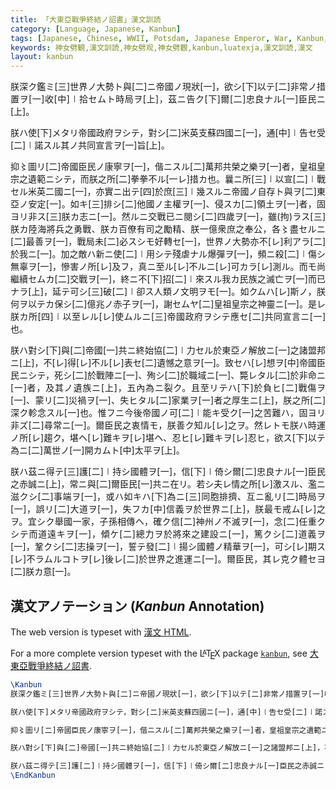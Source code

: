 ```yaml
---
title: 「大東亞戰爭終結ノ詔書」漢文訓読
category: [Language, Japanese, Kanbun]
tags: [Japanese, Chinese, WWII, Potsdam, Japanese Emperor, War, Kanbun, kanbun, luatexja, Typography, Lua, Kanbun Annotation]
keywords: 神女劈観,漢文訓読,神女劈观,神女劈觀,kanbun,luatexja,漢文訓読,漢文
layout: kanbun
---
```


<div class="center">
<div class="kanbun scrollable-vertical-text betagumi" alt="大東亞戰爭終結ノ詔書" id="大東亞戰爭終結ノ詔書" style="text-align: justify;justify-content: space-around;">
<p>朕深ク鑑ミ[三]世界ノ大勢ト與[二]ニ帝國ノ現狀[一]，欲シ[下]以テ[二]非常ノ措置ヲ[一]收[中]㆐拾セムト時局ヲ[上]，茲ニ告ク[下]爾[二]忠良ナル[一]臣民ニ[上]。</p>
<p>朕ハ使[下]メタリ帝國政府ヲシテ，對シ[二]米英支蘇四國ニ[一]，通[中]㆐告セ受[二]㆐諾スル其ノ共同宣言ヲ[一]旨[上]。</p>
<p>抑〻圖リ[二]帝國臣民ノ康寧ヲ[一]，偕ニスル[二]萬邦共榮之樂ヲ[一]者，皇祖皇宗之遺範ニシテ，而朕之所[二]拳拳不ル[一レ]措カ也。曩ニ所[三]㆐以宣[二]㆐戰セル米英二國ニ[一]，亦實ニ出テ[四]於庶[三]㆐幾スルニ帝國ノ自存ト與ヲ[二]東亞ノ安定[一]。如キ[三]排シ[二]他國ノ主權ヲ[一]、侵スカ[二]領土ヲ[一]者，固ヨリ非ス[三]朕カ志ニ[一]。然ルニ交戰已ニ閱シ[二]四歲ヲ[一]，雖(拘)ラス[三]朕カ陸海將兵之勇戰、朕カ百僚有司之勵精、朕一億衆庶之奉公，各〻盡セルニ[二]最善ヲ[一]，戰局未[二]必スシモ好轉セ[一]，世界ノ大勢亦不[レ]利アラ[二]於我ニ[一]。加之敵ハ新ニ使[二]㆐用シテ殘虐ナル爆彈ヲ[一]，頻ニ殺[二]㆐傷シ無辜ヲ[一]，慘害ノ所[レ]及フ，真ニ至ル[レ]不ルニ[レ]可カラ[レ]測ル。而モ尚繼續セムカ[二]交戰ヲ[一]，終ニ不[下]招[二]㆐來スル我カ民族之滅亡ヲ[一]而已ナラ[上]，延テ可シ[三]破[二]㆐卻ス人類ノ文明ヲモ[一]。如クムハ[レ]斯ノ，朕何ヲ以テカ保シ[二]億兆ノ赤子ヲ[一]，謝セムヤ[二]皇祖皇宗之神靈ニ[一]。是レ朕カ所[四]㆐以至レル[レ]使ムルニ[三]帝國政府ヲシテ應セ[二]共同宣言ニ[一]也。</p>
<p>朕ハ對シ[下]與[二]帝國[一]共ニ終始協[二]㆐力セル於東亞ノ解放ニ[一]之諸盟邦ニ[上]，不[レ]得[レ]不ル[レ]表セ[二]遺憾之意ヲ[一]。致セハ[レ]想ヲ[中]帝國臣民ニシテ，死シ[二]於戰陣ニ[一]、殉シ[二]於職域ニ[一]、斃レタル[二]於非命ニ[一]者，及其ノ遺族ニ[上]，五內為ニ裂ク。且至リテハ[下]於負ヒ[二]戰傷ヲ[一]、蒙リ[二]災禍ヲ[一]、失ヒタル[二]家業ヲ[一]者之厚生ニ[上]，朕之所[二]深ク軫念スル[一]也。惟フニ今後帝國ノ可[二]㆐能キ受ク[一]之苦難ハ，固ヨリ非ズ[二]尋常ニ[一]。爾臣民之衷情モ，朕善ク知ル[レ]之ヲ。然レトモ朕ハ時運ノ所[レ]趨ク，堪ヘ[レ]難キヲ[レ]堪ヘ、忍ヒ[レ]難キヲ[レ]忍ヒ，欲ス[下]以テ為ニ[二]萬世ノ[一]開カムト[中]太平ヲ[上]。</p>
<p>朕ハ茲ニ得テ[三]護[二]㆐持シ國體ヲ[一]，信[下]㆐倚シ爾[二]忠良ナル[一]臣民之赤誠ニ[上]，常ニ與[二]爾臣民[一]共ニ在リ。若シ夫レ情之所[レ]激スル、濫ニ滋クシ[二]事端ヲ[一]，或ハ如キハ[下]為ニ[三]同胞排擠、互ニ亂リ[二]時局ヲ[一]，誤リ[二]大道ヲ[一]，失フカ[中]信義ヲ於世界ニ[上]，朕最モ戒ム[レ]之ヲ。宜シク舉國一家，子孫相傳ヘ，確ク信[二]神州ノ不滅ヲ[一]，念[二]任重クシテ而道遠キヲ[一]，傾ケ[二]總力ヲ於將來之建設ニ[一]，篤クシ[二]道義ヲ[一]，鞏クシ[二]志操ヲ[一]，誓テ發[二]㆐揚シ國體ノ精華ヲ[一]，可シ[レ]期ス[レ]不ラムルコトヲ[レ]後レ[二]於世界之進運ニ[一]。爾臣民，其レ克ク體セヨ[二]朕カ意[一]。</p>
</div>
</div>

<script>convertKanbunDiv(document.getElementById("大東亞戰爭終結ノ詔書"));</script>

<!-- more -->

## 漢文アノテーション (*Kanbun* Annotation)

The web version is typeset with [漢文 HTML](https://phesoca.com/kanbun-html/).

For a more complete version typeset with the L<span style="text-transform:uppercase; font-size:0.75em; vertical-align:0.25em; margin-left:-0.36em; margin-right:-0.15em; line-height:1ex;">a</span>T<span style="text-transform:uppercase; vertical-align:-0.5ex; margin-left:-0.1667em; margin-right:-0.125em; line-height:1ex;">e</span>X package [`kanbun`](/kanbun-latex), see [大東亞戰爭終結ノ詔書](/files/大東亞戰爭終結ノ詔書.pdf).

```latex
\Kanbun
朕深ク鑑ミ[三]世界ノ大勢ト與[二]ニ帝國ノ現狀[一]，欲シ[下]以テ[二]非常ノ措置ヲ[一]收[中]㆐拾セムト時局ヲ[上]，茲ニ告ク[下]爾[二]忠良ナル[一]臣民ニ[上]。

朕ハ使[下]メタリ帝國政府ヲシテ，對シ[二]米英支蘇四國ニ[一]，通[中]㆐告セ受[二]㆐諾スル其ノ共同宣言ヲ[一]旨[上]。

抑〻圖リ[二]帝國臣民ノ康寧ヲ[一]，偕ニスル[二]萬邦共榮之樂ヲ[一]者，皇祖皇宗之遺範ニシテ，而朕之所[二]拳拳不ル[一レ]措カ也。曩ニ所[三]㆐以宣[二]㆐戰セル米英二國ニ[一]，亦實ニ出テ[四]於庶[三]㆐幾スルニ帝國ノ自存ト與ヲ[二]東亞ノ安定[一]。如キ[三]排シ[二]他國ノ主權ヲ[一]、侵スカ[二]領土ヲ[一]者，固ヨリ非ス[三]朕カ志ニ[一]。然ルニ交戰已ニ閱シ[二]四歲ヲ[一]，雖(拘)ラス[三]朕カ陸海將兵之勇戰、朕カ百僚有司之勵精、朕一億衆庶之奉公，各〻盡セルニ[二]最善ヲ[一]，戰局未[二]必スシモ好轉セ[一]，世界ノ大勢亦不[レ]利アラ[二]於我ニ[一]。加之敵ハ新ニ使[二]㆐用シテ殘虐ナル爆彈ヲ[一]，頻ニ殺[二]㆐傷シ無辜ヲ[一]，慘害ノ所[レ]及フ，真ニ至ル[レ]不ルニ[レ]可カラ[レ]測ル。而モ尚繼續セムカ[二]交戰ヲ[一]，終ニ不[下]招[二]㆐來スル我カ民族之滅亡ヲ[一]而已ナラ[上]，延テ可シ[三]破[二]㆐卻ス人類ノ文明ヲモ[一]。如クムハ[レ]斯ノ，朕何ヲ以テカ保シ[二]億兆ノ赤子ヲ[一]，謝セムヤ[二]皇祖皇宗之神靈ニ[一]。是レ朕カ所[四]㆐以至レル[レ]使ムルニ[三]帝國政府ヲシテ應セ[二]共同宣言ニ[一]也。

朕ハ對シ[下]與[二]帝國[一]共ニ終始協[二]㆐力セル於東亞ノ解放ニ[一]之諸盟邦ニ[上]，不[レ]得[レ]不ル[レ]表セ[二]遺憾之意ヲ[一]。致セハ[レ]想ヲ[中]帝國臣民ニシテ，死シ[二]於戰陣ニ[一]、殉シ[二]於職域ニ[一]、斃レタル[二]於非命ニ[一]者，及其ノ遺族ニ[上]，五內為ニ裂ク。且至リテハ[下]於負ヒ[二]戰傷ヲ[一]、蒙リ[二]災禍ヲ[一]、失ヒタル[二]家業ヲ[一]者之厚生ニ[上]，朕之所[二]深ク軫念スル[一]也。惟フニ今後帝國ノ可[二]㆐能キ受ク[一]之苦難ハ，固ヨリ非ズ[二]尋常ニ[一]。爾臣民之衷情モ，朕善ク知ル[レ]之ヲ。然レトモ朕ハ時運ノ所[レ]趨ク，堪ヘ[レ]難キヲ[レ]堪ヘ、忍ヒ[レ]難キヲ[レ]忍ヒ，欲ス[下]以テ為ニ[二]萬世ノ[一]開カムト[中]太平ヲ[上]。

朕ハ茲ニ得テ[三]護[二]㆐持シ國體ヲ[一]，信[下]㆐倚シ爾[二]忠良ナル[一]臣民之赤誠ニ[上]，常ニ與[二]爾臣民[一]共ニ在リ。若シ夫レ情之所[レ]激スル、濫ニ滋クシ[二]事端ヲ[一]，或ハ如キハ[下]為ニ[三]同胞排擠、互ニ亂リ[二]時局ヲ[一]，誤リ[二]大道ヲ[一]，失フカ[中]信義ヲ於世界ニ[上]，朕最モ戒ム[レ]之ヲ。宜シク舉國一家，子孫相傳ヘ，確ク信[二]神州ノ不滅ヲ[一]，念[二]任重クシテ而道遠キヲ[一]，傾ケ[二]總力ヲ於將來之建設ニ[一]，篤クシ[二]道義ヲ[一]，鞏クシ[二]志操ヲ[一]，誓テ發[二]㆐揚シ國體ノ精華ヲ[一]，可シ[レ]期ス[レ]不ラムルコトヲ[レ]後レ[二]於世界之進運ニ[一]。爾臣民，其レ克ク體セヨ[二]朕カ意[一]。
\EndKanbun
```
